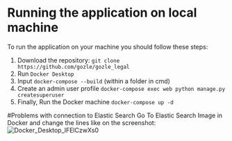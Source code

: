 # Running the application on local machine
To run the application on your machine you should follow these steps:
1. Download the repository: `git clone https://github.com/gozle/gozle_legal`
2. Run `Docker Desktop`
3. Input `docker-compose --build` (within a folder in cmd)
4. Create an admin user profile `docker-compose exec web python manage.py createsuperuser`
5. Finally, Run the Docker machine `docker-compose up -d`

#Problems with connection to Elastic Search
Go To Elastic Search Image in Docker and change the lines like on the screenshot: 
![Docker_Desktop_lFElCzwXs0](https://github.com/gozle/gozle_legal/assets/117362619/97f7eee5-036a-427e-9d0f-b314935e8691)

